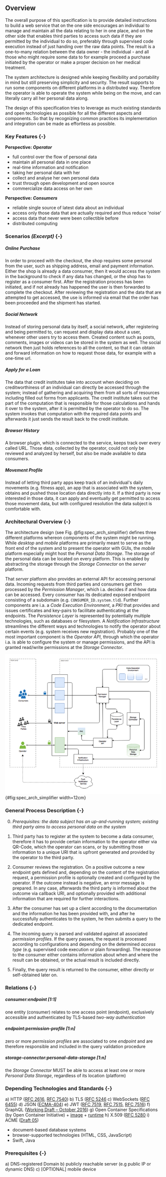 ## Overview



The overall purpose of this specification is to provide detailed instructions to build a web service
that on the one side encourages an individual to manage and maintain all the data relating to her 
in one place, and on the other side that enables third parties to access such data if they are 
permitted by the individual to do so, preferably through supervised code execution instead of just 
handing over the raw data points.
The result is a one-to-many relation between the data owner - the individual - and all those who 
might require some data to for example proceed a purchase initiated by the operator or make a proper 
decision on her medical treatment. 

The system architecture is designed while keeping flexibility and portability in mind but still 
preserving simplicity and security. The result supports to run some components on different 
platforms in a distributed way. Therefore the operator is able to operate the system while being on 
the move, and can literally carry all her personal data along.

The design of this specification tries to leverage as much existing standards and open technologies 
as possible for all the different aspects and components. So that by recognizing common practices 
its implementation and integration can be made as effortless as possible. 



### Key Features {-}

__Perspective: *Operator*__

+   full control over the flow of personal data
+   maintain all personal data in one place
+   real-time information and notification
+   taking her personal data with her
+   collect and analyse her own personal data
+   trust through open development and open source
+   commercialize data access on her own


__Perspective: *Consumers*__

+   reliable single source of latest data about an individual
+   access only those data that are actually required and thus reduce 'noise'
+   access data that never were been collectible before
+   distributed computing



### Scenarios *(Excerpt)* {-}

##### Online Purchase

In order to proceed with the checkout, the shop requires some personal from the user, such as 
shipping address, email and payment information. Either the shop is already a data consumer, then
it would access the system in the background to check if any data has changed, or the shop has to 
register as a consumer first. After the registration process has been initiated, and if not already 
has happened the user is then forwarded to complete the checkout. 
After reviewing the registration and the data that are attempted to get accessed, the use is 
informed via email that the order has been proceeded and the shipment has started.


##### Social Network

Instead of storing personal data by itself, a social network, after registering and being permitted
to, can request and display data about a user, whenever other users try to access them. 
Created content such as posts, comments, images or videos can be stored in the system as well. The 
social network then just holds references to all the content, so that it can obtain and forward 
information on how to request those data, for example with a one-time url.


##### Apply for a Loan

The data that credit institutes take into account when deciding on creditworthiness of an individual
can directly be accessed through the system; instead of gathering and acquiring them from all 
sorts of resources including filled out forms from applicants. The credit institute takes out the 
part of the computation that is responsible for those calculations and hands it over to the system, 
after it is permitted by the operator to do so. The system invokes that computation with the 
required data points and afterwards it just sends the result back to the credit institute.


##### Browser History

A browser plugin, which is connected to the service, keeps track over every called URL. Those data, 
collected by the operator, could not only be reviewed and analyzed by herself, but also be made 
available to data consumers.


##### Movement Profile

Instead of letting third party apps keep track of an individual's daily movements (e.g. fitness 
app), an app that is associated with the system, obtains and pushed those location data directly 
into it. If a third party is now interested in those data, it can apply and eventually get permitted 
to access those movement data, but with configured resolution the data subject is comfortable with.



### Architectural Overview {-}

The architecture design (see Fig. @fig:spec_arch_simplifier) defines three different platforms 
whereon components of the system might be running. While *desktop* and *mobile* platforms are 
primarily meant to serve as the front end of the system and to present the operator with GUIs, the 
*mobile* platform especially might host the *Personal Data Storage*. The storage of the personal 
data can be located on every platform. This is enabled by abstracting the storage through the 
*Storage Connector* on the *server* platform.

That *server* platform also provides an external API for accessing personal data. Incoming requests 
from third parties and consumers get then processed by the *Permission Manager*, which i.a. decides
if and how data can be accessed. Every consumer has its dedicated exposed endpoint consisting of a 
subdomain (e.g. `CONSUMER_ID.system.tld`). Further components are i.a. a 
*Code Execution Environment*, a *PKI* that provides and issues certificates and key-pairs to 
facilitate authenticating at the endpoints. The *Persistence Layer* is represented by potentially 
multiple technologies, such as databases or filesystem. A *Notification Infrastructure* streamlines 
the different ways and technologies to notify the operator about certain events (e.g. system 
receives new registration). Probably one of the most important component is the *Operator API*, 
through which the operator i.a. is able to configure the system or manage permissions, and the API 
is granted read/write permissions at the *Storage Connector*.

![System Architecture, simplified](./assets/figures/spec_arch_simplifierd.png){#fig:spec_arch_simplifier width=12cm}



### General Process Description {-}

0.  *Prerequisites: the data subject has an up-and-running system; existing third party aims to 
    access personal data on the system*

1.  Third party has to register at the system to become a data consumer, therefore it has to provide 
    certain information to the operator either via QR-Code, which the operator can scans, or by 
    submitting those information to a unique URI that is upfront generated and provided by the 
    operator to the third party.
    
2.  Consumer reviews the registration. On a positive outcome a new endpoint gets defined and, 
    depending on the content of the registration request, a permission profile is optionally 
    created and configured by the operator. If the outcome instead is negative, an error message is 
    prepared. In any case, afterwards the third party is informed about the outcome via callback 
    URI, and optionally provided with additional information that are required for further 
    interactions.
    
3.  After the consumer has set up a client according to the documentation and the information he has
    been provided with, and after he successfully authenticates to the system, he then submits a 
    query to the dedicated endpoint.

4.  The incoming query is parsed and validated against all associated *permission profiles*. If the
    query passes, the request is processed according to configurations and depending on the 
    determined *access type* (e.g. supervised code execution or plain forwarding). The response to
    the consumer either contains information about when and where the result can be obtained, or the
    actual result is included directly.
    
5.  Finally, the query result is returned to the consumer, either directly or self-obtained later 
    on.



### Relations {-}

##### consumer:endpoint [1:1]
one entity (consumer) relates to one access point (endpoint), exclusively accessible and 
authenticated by TLS-based *two-way authentication* 
    
##### endpoint:permission-profile [1:n]
zero or more *permission profiles* are associated to one *endpoint* and are therefore responsible 
and included in the query validation procedure

##### storage-connector:personal-data-storage [1:n] 
the *Storage Connector* MUST be able to access at least one or more *Personal Data Storage*, 
regardless of its location (platform)



### Depending Technologies and Standards {-}

a)  HTTP ([RFC 2616](https://tools.ietf.org/html/rfc2616), [RFC 7540](https://tools.ietf.org/html/rfc7540))
b)  TLS ([RFC 5246](https://tools.ietf.org/html/rfc5246)
c)  WebSockets ([RFC 6455](https://tools.ietf.org/html/rfc6455))
d)  JSON ([ECMA-404](http://www.ecma-international.org/publications/files/ECMA-ST/ECMA-404.pdf))
e)  JWT ([RFC 7519](https://tools.ietf.org/html/rfc7519), [RFC 7515](https://tools.ietf.org/html/rfc7515), [RFC 7516](https://tools.ietf.org/html/rfc7516}))
f)  GraphQL ([Working Draft – October 2016](https://facebook.github.io/graphql/))
g)  Open Container Specifications (by Open Container Initiative)
    +   [image](https://github.com/opencontainers/image-spec/blob/master/spec.md)
    +   [runtime](https://github.com/opencontainers/runtime-spec/blob/master/spec.md) 
h)  X.509 ([RFC 5280](https://tools.ietf.org/html/rfc5280)
i)  ACME ([Draft 05](https://ietf-wg-acme.github.io/acme/))

+   document-based database systems
+   browser-supported technologies (HTML, CSS, JavaScript)
+   Swift, Java



### Prerequisites {-}

a)  DNS-registered Domain
b)  publicly reachable server (e.g public IP or dynamic DNS)
c)  [OPTIONAL] mobile device
